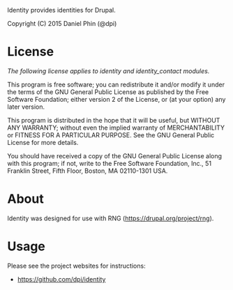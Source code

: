 Identity provides identities for Drupal.

Copyright (C) 2015 Daniel Phin (@dpi)

# License

_The following license applies to identity and identity_contact modules._

This program is free software; you can redistribute it and/or modify
it under the terms of the GNU General Public License as published by
the Free Software Foundation; either version 2 of the License, or
(at your option) any later version.

This program is distributed in the hope that it will be useful,
but WITHOUT ANY WARRANTY; without even the implied warranty of
MERCHANTABILITY or FITNESS FOR A PARTICULAR PURPOSE.  See the
GNU General Public License for more details.

You should have received a copy of the GNU General Public License along
with this program; if not, write to the Free Software Foundation, Inc.,
51 Franklin Street, Fifth Floor, Boston, MA 02110-1301 USA.

# About

Identity was designed for use with RNG (https://drupal.org/project/rng).

# Usage

Please see the project websites for instructions:

 *  https://github.com/dpi/identity